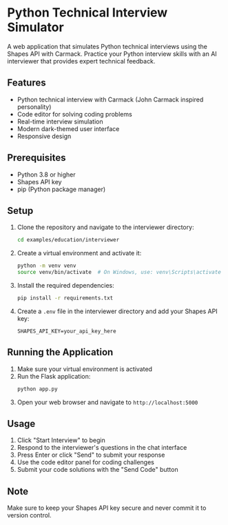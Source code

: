 # Python Technical Interview Simulator

A web application that simulates Python technical interviews using the Shapes API with Carmack. Practice your Python interview skills with an AI interviewer that provides expert technical feedback.

## Features

- Python technical interview with Carmack (John Carmack inspired personality)
- Code editor for solving coding problems
- Real-time interview simulation
- Modern dark-themed user interface
- Responsive design

## Prerequisites

- Python 3.8 or higher
- Shapes API key
- pip (Python package manager)

## Setup

1. Clone the repository and navigate to the interviewer directory:
   ```bash
   cd examples/education/interviewer
   ```

2. Create a virtual environment and activate it:
   ```bash
   python -m venv venv
   source venv/bin/activate  # On Windows, use: venv\Scripts\activate
   ```

3. Install the required dependencies:
   ```bash
   pip install -r requirements.txt
   ```

4. Create a `.env` file in the interviewer directory and add your Shapes API key:
   ```
   SHAPES_API_KEY=your_api_key_here
   ```

## Running the Application

1. Make sure your virtual environment is activated
2. Run the Flask application:
   ```bash
   python app.py
   ```
3. Open your web browser and navigate to `http://localhost:5000`

## Usage

1. Click "Start Interview" to begin
2. Respond to the interviewer's questions in the chat interface
3. Press Enter or click "Send" to submit your response
4. Use the code editor panel for coding challenges
5. Submit your code solutions with the "Send Code" button

## Note

Make sure to keep your Shapes API key secure and never commit it to version control. 